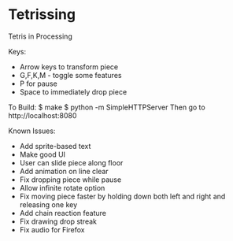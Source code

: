 Tetrissing
==========

Tetris in Processing

Keys:
 - Arrow keys to transform piece
 - G,F,K,M - toggle some features
 - P for pause
 - Space to immediately drop piece

To Build:
 $ make
 $ python -m SimpleHTTPServer
Then go to http://localhost:8080

Known Issues:
 - Add sprite-based text
 - Make good UI
 - User can slide piece along floor
 - Add animation on line clear
 - Fix dropping piece while pause
 - Allow infinite rotate option
 - Fix moving piece faster by holding down both left and right and
   releasing one key
 - Add chain reaction feature
 - Fix drawing drop streak
 - Fix audio for Firefox
